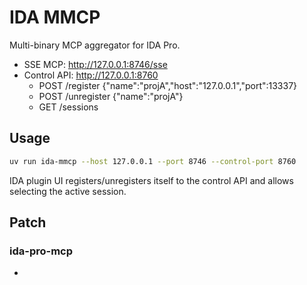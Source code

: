 # IDA MMCP

Multi-binary MCP aggregator for IDA Pro.

- SSE MCP: http://127.0.0.1:8746/sse
- Control API: http://127.0.0.1:8760
  - POST /register {"name":"projA","host":"127.0.0.1","port":13337}
  - POST /unregister {"name":"projA"}
  - GET /sessions

## Usage

```sh
uv run ida-mmcp --host 127.0.0.1 --port 8746 --control-port 8760
```

IDA plugin UI registers/unregisters itself to the control API and allows selecting the active session.

## Patch
### ida-pro-mcp
- 